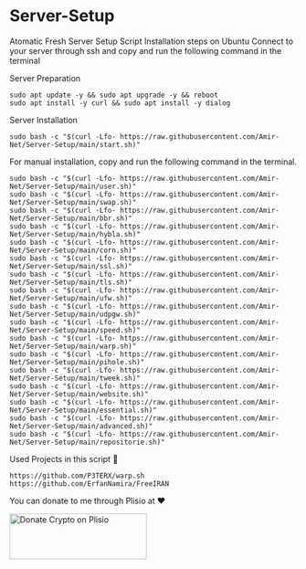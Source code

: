 # Server-Setup
Atomatic Fresh Server Setup Script
Installation steps on Ubuntu
Connect to your server through ssh and copy and run the following command in the terminal

Server Preparation
```
sudo apt update -y && sudo apt upgrade -y && reboot
sudo apt install -y curl && sudo apt install -y dialog
```

Server Installation
```
sudo bash -c "$(curl -Lfo- https://raw.githubusercontent.com/Amir-Net/Server-Setup/main/start.sh)"
```

For manual installation, copy and run the following command in the terminal.
```
sudo bash -c "$(curl -Lfo- https://raw.githubusercontent.com/Amir-Net/Server-Setup/main/user.sh)"
sudo bash -c "$(curl -Lfo- https://raw.githubusercontent.com/Amir-Net/Server-Setup/main/swap.sh)"
sudo bash -c "$(curl -Lfo- https://raw.githubusercontent.com/Amir-Net/Server-Setup/main/bbr.sh)"
sudo bash -c "$(curl -Lfo- https://raw.githubusercontent.com/Amir-Net/Server-Setup/main/hybla.sh)"
sudo bash -c "$(curl -Lfo- https://raw.githubusercontent.com/Amir-Net/Server-Setup/main/corn.sh)"
sudo bash -c "$(curl -Lfo- https://raw.githubusercontent.com/Amir-Net/Server-Setup/main/ssl.sh)"
sudo bash -c "$(curl -Lfo- https://raw.githubusercontent.com/Amir-Net/Server-Setup/main/tls.sh)"
sudo bash -c "$(curl -Lfo- https://raw.githubusercontent.com/Amir-Net/Server-Setup/main/ufw.sh)"
sudo bash -c "$(curl -Lfo- https://raw.githubusercontent.com/Amir-Net/Server-Setup/main/udpgw.sh)"
sudo bash -c "$(curl -Lfo- https://raw.githubusercontent.com/Amir-Net/Server-Setup/main/speed.sh)"
sudo bash -c "$(curl -Lfo- https://raw.githubusercontent.com/Amir-Net/Server-Setup/main/warp.sh)"
sudo bash -c "$(curl -Lfo- https://raw.githubusercontent.com/Amir-Net/Server-Setup/main/pihole.sh)"
sudo bash -c "$(curl -Lfo- https://raw.githubusercontent.com/Amir-Net/Server-Setup/main/tweek.sh)"
sudo bash -c "$(curl -Lfo- https://raw.githubusercontent.com/Amir-Net/Server-Setup/main/website.sh)"
sudo bash -c "$(curl -Lfo- https://raw.githubusercontent.com/Amir-Net/Server-Setup/main/essential.sh)"
sudo bash -c "$(curl -Lfo- https://raw.githubusercontent.com/Amir-Net/Server-Setup/main/advanced.sh)"
sudo bash -c "$(curl -Lfo- https://raw.githubusercontent.com/Amir-Net/Server-Setup/main/repositorie.sh)"

```
Used Projects in this script 🙏
```
https://github.com/P3TERX/warp.sh
https://github.com/ErfanNamira/FreeIRAN
```
You can donate to me through Plisio at ❤️

<a href="https://plisio.net/donate/f_9qcQRU" target="_blank"><img src="https://plisio.net/img/donate/donate_light_icons_color.png" alt="Donate Crypto on Plisio" width="240" height="80" /></a>
